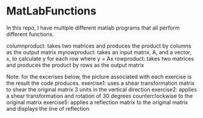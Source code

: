 # MatLabFunctions

In this repo, I have multiple different matlab programs that all perform different functions.

columnproduct: takes two matrices and produces the product by columns as the output matrix
myrowproduct: takes an input matrix, A, and a vector, x, to calculate y for each row where y = Ax
rowproduct: takes two matrices and produces the product by rows as the output matrix

Note: for the excerises below, the picture associated with each exercise is the result the code produces.
exercise1: uses a shear transformation matrix to shear the original matrix 3 units in the vertical direction
exercise2: applies a shear transformation and rotation of 30 degrees counterclockwise to the original matrix
exercise5: applies a reflection matrix to the original matrix and displays the line of reflection
